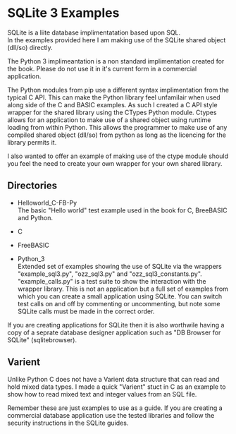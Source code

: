 # SQLite 3 Examples

SQLite is a liite database implimentatation based upon SQL.  
In the examples provided here I am making use of the SQLite shared object (dll/so) directly.  

The Python 3 implimeantation is a non standard implimentation created for the book. Please do not use it in it's current form in a commercial application.  

The Python modules from pip use a different syntax implimentation from the typical C API. This can make the Python library feel unfamilair when used along side of the C and BASIC examples.
As such I created a C API style wrapper for the shared library using the CTypes Python module. Ctypes allows for an application to make use of a shared object using runtime loading from within Python. This allows the programmer to make use of any compiled shared object (dll/so) from python as long as the licencing for the library permits it.  

I also wanted to offer an example of making use of the ctype module should you feel the need to create your own wrapper for your own shared library.  

## Directories
- Helloworld_C-FB-Py  
The basic "Hello world" test example used in the book for C, BreeBASIC and Python.  

- C  
- FreeBASIC  
- Python_3  
Extended set of examples showing the use of SQLite via the wrappers "example_sql3.py", "ozz_sql3.py" and "ozz_sql3_constants.py".  
"example_calls.py" is a test suite to show the interaction with the wrapper library. This is not an application but a full set of examples from which you can create a small application using SQLite. You can switch test calls on and off by commenting or uncommenting, but note some SQLite calls must be made in the correct order.  

If you are creating applications for SQLite then it is also worthwile having a copy of a seprate database designer application such as "DB Browser for SQLite" (sqlitebrowser).  

## Varient
Unlike Python C does not have a Varient data structure that can read and hold mixed data types. I made a quick "Varient" stuct in C as an example to show how to read mixed text and integer values from an SQL file.  

Remember these are just examples to use as a guide. If you are creating a commercial database application use the tested libraries and follow the security instructions in the SQLite guides.  
